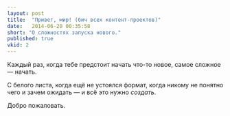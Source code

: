```yaml
---
layout: post
title:  "Привет, мир! (бич всех контент-проектов)"
date:   2014-06-20 00:35:58
short: "О сложностях запуска нового."
published: true
vkid: 2
---
```

Каждый раз, когда тебе предстоит начать что-то новое, самое сложное — начать.

С белого листа, когда ещё не устоялся формат, когда никому не понятно чего и зачем ожидать — и всё это нужно *создать*.

Добро пожаловать.